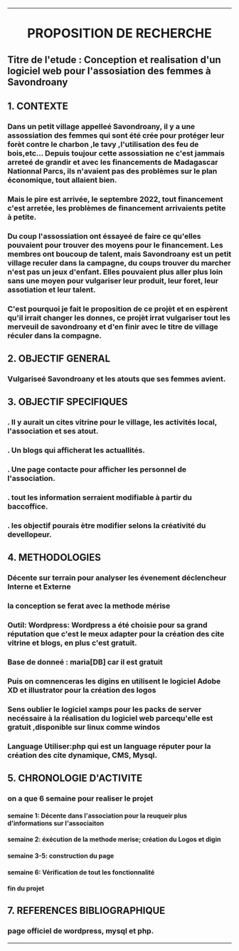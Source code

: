 _____________________________________________________________________________________________________________________________________________________________________________________________________________________________________________________________________________________________________________________________________________________________________________________________________________________________________________________________________________________________________________________________________________________________________________________________________________________________________________________________________________________________________________________________________________________________________________________________________________________________________________________________________________________________________________________________________________________________________________________________________________________________________________________________________________________________________________________________________________________________________________________________________
# <center> PROPOSITION DE RECHERCHE </center>

## Titre de l'etude : Conception et realisation d'un logiciel web pour l'assosiation des femmes à Savondroany

## 1. CONTEXTE

### Dans un petit village appelleé Savondroany, il y a une assossiation des femmes qui sont été crée pour protéger leur forèt contre le charbon ,le tavy ,l'utilisation des feu de bois,etc... Depuis toujour cette assossiation ne c'est jammais arreteé de grandir et avec les financements de Madagascar Nationnal Parcs, ils n'avaient pas des problèmes sur le plan économique, tout allaient bien.

### Mais le pire est arrivée, le septembre 2022, tout financement c'est arretée, les problèmes de financement arrivaients petite à petite.

### Du coup l'assossiation ont éssayeé de faire ce qu'elles pouvaient pour trouver des moyens pour le financement. Les membres ont boucoup de talent, mais Savondroany est un petit village reculer dans la campagne, du coups trouver du marcher n'est pas un jeux d'enfant. Elles pouvaient plus aller plus loin sans une moyen pour vulgariser leur produit, leur foret, leur assotiation et leur talent.

### C'est pourquoi je fait le proposition de ce projèt et en espèrent qu'il irrait changer les donnes, ce projèt irrat vulgariser  tout les merveuil de savondroany et d'en finir avec le titre de village réculer dans la compagne.

## 2. OBJECTIF GENERAL

### Vulgariseé Savondroany et les atouts que ses femmes avient.

## 3. OBJECTIF SPECIFIQUES

### . Il y aurait un cites vitrine pour le village, les activités local, l'association et ses atout.

### . Un blogs qui afficherat les actuallités.

### . Une page contacte pour afficher les personnel de l'association.

### . tout les information serraient modifiable à partir du baccoffice. 

### . les objectif pourais ètre modifier selons la créativité du devellopeur.

## 4. METHODOLOGIES

### Décente sur terrain pour analyser les évenement déclencheur Interne et Externe

### la conception se ferat avec la methode mérise

### Outil: Wordpress: Wordpress a été choisie pour sa grand réputation que c'est le meux adapter pour la création des cite vitrine et blogs, en plus c'est gratuit.

### Base de donneé : maria[DB] car il est gratuit

### Puis on comnenceras les digins en utilisent le logiciel Adobe XD et illustrator  pour la création des logos

### Sens oublier le logiciel xamps pour les packs de server necéssaire à la réalisation du logiciel web parcequ'elle est gratuit ,disponible sur linux comme windos

### Language Utiliser:php qui est un language réputer pour la création des cite dynamique, CMS, Mysql.

## 5. CHRONOLOGIE D'ACTIVITE

### on a que 6 semaine pour realiser le projet

#### semaine 1: Décente dans l'association pour la reuqueir plus d'informations sur l'associaiton

#### semaine 2: éxécution de la methode merise; création du Logos et digin

#### semaine 3-5: construction du page

#### semaine 6: Vérification de tout les fonctionnalité

#### fin du projet

## 7. REFERENCES BIBLIOGRAPHIQUE

### page officiel de wordpress, mysql et php.
_____________________________________________________________________________________________________________________________________________________________________________________________________________________________________________________________________________________________________________________________________________________________________________________________________________________________________________________________________________________________________________________________________________________________________________________________________________________________________________________________________________________________________________________________________________________________________________________________________________________________________________________________________________________________________________________________________________________________________________________________________________________________________________________________________________________________________________________________________________________________________________________________________